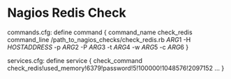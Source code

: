 # Nagios Redis Check

commands.cfg:
    define command {
        command_name check_redis
        command_line /path_to_nagios_checks/check_redis.rb $ARG1$ -H $HOSTADDRESS$ -p $ARG2$ -P $ARG3$ -t $ARG4$ -w $ARG5$ -c $ARG6$
    }

services.cfg:
    define service {
      check_command  check_redis!used_memory!6379!password!5!100000!1048576!2097152
      ...
    }

